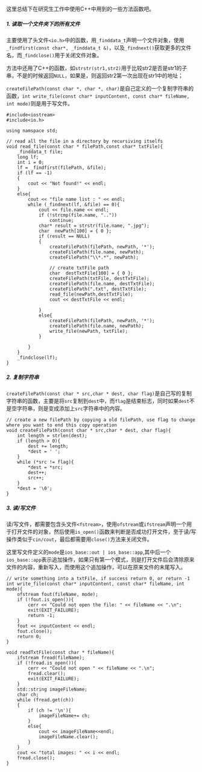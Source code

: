 这里总结下在研究生工作中使用C++中用到的一些方法函数吧。

##### 1. 读取一个文件夹下的所有文件
主要使用了头文件`<io.h>`中的函数，用`_finddata_t`声明一个文件对象，使用`_findfirst(const char*, _finddata_t &)`，以及`_findnext()`获取更多的文件名，而`_findclose()`用于关闭文件对象。

方法中还用了C++的函数，如`strstr(str1,str2)`用于比较str2是否是str1的子串，不是的时候返回`NULL`，如果是，则返回str2第一次出现在str1中的地址；

`createFilePath(const char *, char *, char)`是自己定义的一个复制字符串的函数，`int write_file(const char* inputContent, const char* fileName, int mode)`则是用于写文件。

```
#include<iostream>
#include<io.h>

using namspace std;

// read all the file in a directory by recursiving itselfs
void read_file(const char * filePath,const char* txtFile){
	_finddata_t file;
	long lf;
	int i = 0;
	lf = _findfirst(filePath, &file);
	if (lf == -1)
	{
		cout << "Not found!" << endl;
	}
	else{
		cout << "file name list : " << endl;
		while (_findnext(lf, &file) == 0){
			cout << file.name << endl;
			if (!strcmp(file.name, ".."))
				continue;
			char* result = strstr(file.name, ".jpg");
			char  newPath[100] = { 0 };
			if (result == NULL)
			{
				createFilePath(filePath, newPath, '*');
				createFilePath(file.name, newPath);
				createFilePath("\\*.*", newPath);

				// create txtFile path
				char  destTxtFile[100] = { 0 };
				createFilePath(txtFile, destTxtFile);
				createFilePath(file.name, destTxtFile);
				createFilePath(".txt", destTxtFile);
				read_file(newPath,destTxtFile);
				cout << destTxtFile << endl;
				
			}
			else{
				createFilePath(filePath, newPath, '*');
				createFilePath(file.name, newPath);
				write_file(newPath, txtFile);
			}
			
		}
	}
	_findclose(lf);
}
```

##### 2. 复制字符串

`createFilePath(const char * src,char * dest, char flag)`是自己写的复制字符串的函数，主要是将`src`复制到`dest`中，而`flag`是结束标志，同时如果`dest`不是空字符串，则是变成添加上`src`字符串中的内容。

```
// create a new filePath by copying a old filePath, use flag to change where you want to end this copy operation
void createFilePath(const char * src,char * dest, char flag){
	int length = strlen(dest);
	if (length > 0){
		dest += length;
		*dest = ' ';
	}
	while (*src != flag){
		*dest = *src;
		dest++;
		src++;
	}
	*dest = '\0';
}
```

##### 3. 读/写文件

读/写文件，都需要包含头文件`<fstream>`，使用`ofstream`或`ifstream`声明一个用于打开文件的对象，然后使用`is_open()`函数来判断是否成功打开文件，至于读/写操作类似于`cin/cout`，最后都需要用`close()`方法来关闭文件。

这里写文件定义的`mode`是`ios_base::out | ios_base::app`,其中后一个`ios_base::app`表示追加操作，如果只有第一个模式，则是打开文件后会清除原来文件的内容，重新写入，而使用这个追加操作，可以在原来文件的末尾写入。

```
// write something into a txtFile, if success return 0, or return -1
int write_file(const char* inputContent, const char* fileName, int mode){
	ofstream fout(fileName, mode);
	if (!fout.is_open()){
		cerr << "Could not open the file: " << fileName << ".\n";
		exit(EXIT_FAILURE);
		return -1;
	}
	fout << inputContent << endl;
	fout.close();
	return 0;
}
```


```
void readTxtFile(const char * fileName){
	ifstream fread(fileName);
	if (!fread.is_open()){
		cerr << "Could not open " << fileName << ".\n";
		fread.clear();
		exit(EXIT_FAILURE);
	}
	std::string imageFileName;
	char ch;
	while (fread.get(ch))
	{
		if (ch != '\n'){
			imageFileName+= ch;
		}
		else{
		    cout << imageFileName<<endl;
			imageFileName.clear();
		}
	}
	cout << "total images: " << i << endl;
	fread.close();
}
```
